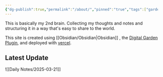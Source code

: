 ```yaml
---
{"dg-publish":true,"permalink":"/about/","pinned":"true","tags":["gardenEntry"]}
---
```



This is basically my 2nd brain. Collecting my thoughts and notes and structuring it in a way that's easy to share to the world. 

This site is created using [[Obsidian/Obsidian|Obsidian]] , the [Digital Garden Plugin](https://dg-docs.ole.dev/), and deployed with [vercel](https://vercel.com/). 

## Latest Update
![[Daily Notes/2025-03-21]]

